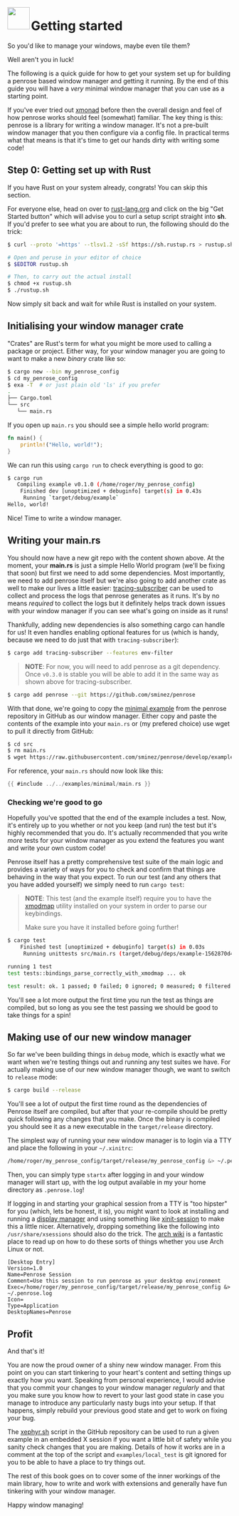 <image width="50px" src="https://raw.githubusercontent.com/sminez/penrose/develop/icon.svg" align="left"></image>
# Getting started

So you'd like to manage your windows, maybe even tile them?

Well aren't you in luck!

The following is a quick guide for how to get your system set up for building a penrose based
window manager and getting it running. By the end of this guide you will have a _very_ minimal
window manager that you can use as a starting point.

If you've ever tried out [xmonad][0] before then the overall design and feel of how penrose works
should feel (somewhat) familiar. The key thing is this: penrose is a library for writing a window
manager. It's not a pre-built window manager that you then configure via a config file. In practical
terms what that means is that it's time to get our hands dirty with writing some code!


## Step 0: Getting set up with Rust

If you have Rust on your system already, congrats! You can skip this section.

For everyone else, head on over to [rust-lang.org][1] and click on the big "Get Started button"
which will advise you to curl a setup script straight into **sh**. If you'd prefer to see what
you are about to run, the following should do the trick:

```bash
$ curl --proto '=https' --tlsv1.2 -sSf https://sh.rustup.rs > rustup.sh

# Open and peruse in your editor of choice
$ $EDITOR rustup.sh

# Then, to carry out the actual install
$ chmod +x rustup.sh
$ ./rustup.sh
```

Now simply sit back and wait for while Rust is installed on your system.


## Initialising your window manager crate

"Crates" are Rust's term for what you might be more used to calling a package or project.
Either way, for your window manager you are going to want to make a new _binary_ crate like so:

```bash
$ cargo new --bin my_penrose_config
$ cd my_penrose_config
$ exa -T  # or just plain old 'ls' if you prefer
.
├── Cargo.toml
└── src
   └── main.rs
```

If you open up `main.rs` you should see a simple hello world program:
```rust
fn main() {
    println!("Hello, world!");
}
```

We can run this using `cargo run` to check everything is good to go:
```bash
$ cargo run
   Compiling example v0.1.0 (/home/roger/my_penrose_config)
    Finished dev [unoptimized + debuginfo] target(s) in 0.43s
     Running `target/debug/example`
Hello, world!
```

Nice! Time to write a window manager.


## Writing your main.rs

You should now have a new git repo with the content shown above. At the moment,
your **main.rs** is just a simple Hello World program (we'll be fixing that soon)
but first we need to add some dependencies. Most importantly, we need to add
penrose itself but we're also going to add another crate as well to make our lives
a little easier: [tracing-subscriber][2] can be used to collect and process the logs
that penrose generates as it runs. It's by no means _required_ to collect the logs
but it definitely helps track down issues with your window manager if you can see
what's going on inside as it runs!

Thankfully, adding new dependencies is also something cargo can handle for us! It
even handles enabling optional features for us (which is handy, because we need to
do just that with `tracing-subscriber`):

```bash
$ cargo add tracing-subscriber --features env-filter
```

> **NOTE**: For now, you will need to add penrose as a git dependency. Once `v0.3.0` is stable
> you will be able to add it in the same way as shown above for tracing-subscriber.

```bash
$ cargo add penrose --git https://github.com/sminez/penrose
```

With that done, we're going to copy the [minimal example][3] from the penrose repository in
GitHub as our window manager. Either copy and paste the contents of the example into your
`main.rs` or (my prefered choice) use wget to pull it directly from GitHub:
```bash
$ cd src
$ rm main.rs
$ wget https://raw.githubusercontent.com/sminez/penrose/develop/examples/minimal/main.rs
```

For reference, your `main.rs` should now look like this:
```rust
{{ #include ../../examples/minimal/main.rs }}
```

### Checking we're good to go

Hopefully you've spotted that the end of the example includes a test. Now, it's entirely up
to you whether or not you keep (and run) the test but it's highly recommended that you do.
It's actually recommended that you write _more_ tests for your window manager as you extend
the features you want and write your own custom code!

Penrose itself has a pretty comprehensive test suite of the main logic and provides a variety
of ways for you to check and confirm that things are behaving in the way that you expect.
To run our test (and any others that you have added yourself) we simply need to run `cargo test`:

> **NOTE**: This test (and the example itself) require you to have the [xmodmap][4] utility
> installed on your system in order to parse our keybindings.
>
> Make sure you have it installed before going further!


```bash
$ cargo test
    Finished test [unoptimized + debuginfo] target(s) in 0.03s
     Running unittests src/main.rs (target/debug/deps/example-1562870d47d380ed)

running 1 test
test tests::bindings_parse_correctly_with_xmodmap ... ok

test result: ok. 1 passed; 0 failed; 0 ignored; 0 measured; 0 filtered out; finished in 0.01s
```

You'll see a lot more output the first time you run the test as things are compiled, but so long
as you see the test passing we should be good to take things for a spin!



## Making use of our new window manager

So far we've been building things in `debug` mode, which is exactly what we want when we're testing
things out and running any test suites we have. For actually making use of our new window manager
though, we want to switch to `release` mode:
```bash
$ cargo build --release
```

You'll see a lot of output the first time round as the dependencies of Penrose itself are compiled,
but after that your re-compile should be pretty quick following any changes that you make. Once the
binary is compiled you should see it as a new executable in the `target/release` directory.

The simplest way of running your new window manager is to login via a TTY and place the following
in your `~/.xinitrc`:
```bash
/home/roger/my_penrose_config/target/release/my_penrose_config &> ~/.penrose.log
```

Then, you can simply type `startx` after logging in and your window manager will start up, with the
log output available in my your home directory as `.penrose.log`!

If logging in and starting your graphical session from a TTY is "too hipster" for you (which, lets be
honest, it is), you might want to look at installing and running a [display manager][6] and using
something like [xinit-session][6] to make this a little nicer. Alternatively, dropping something like
the following into `/usr/share/xsessions` should also do the trick. The [arch wiki][7] is a fantastic
place to read up on how to do these sorts of things whether you use Arch Linux or not.

```desktop
[Desktop Entry]
Version=1.0
Name=Penrose Session
Comment=Use this session to run penrose as your desktop environment
Exec=/home/roger/my_penrose_config/target/release/my_penrose_config &> ~/.penrose.log
Icon=
Type=Application
DesktopNames=Penrose
```

## Profit

And that's it!

You are now the proud owner of a shiny new window manager. From this point on you can start tinkering
to your heart's content and setting things up exactly how you want. Speaking from personal experience,
I would advise that you commit your changes to your window manager _regularly_ and that you make sure
you know how to revert to your last good state in case you manage to introduce any particularly nasty
bugs into your setup. If that happens, simply rebuild your previous good state and get to work on
fixing your bug.

The [xephyr.sh][8] script in the GitHub repository can be used to run a given example in an embedded
X session if you want a little bit of safety while you sanity check changes that you are making.
Details of how it works are in a comment at the top of the script and `examples/local_test` is git
ignored for you to be able to have a place to try things out.

The rest of this book goes on to cover some of the inner workings of the main library, how to write
and work with extensions and generally have fun tinkering with your window manager.

Happy window managing!


  [0]: https://xmonad.org/
  [1]: https://www.rust-lang.org/
  [2]: https://crates.io/crates/tracing-subscriber
  [3]: https://github.com/sminez/penrose/blob/develop/examples/minimal/main.rs
  [4]: https://wiki.archlinux.org/title/Xmodmap
  [5]: https://wiki.archlinux.org/title/Display_manager
  [6]: https://wiki.archlinux.org/title/Display_manager#Run_~/.xinitrc_as_a_session
  [7]: https://wiki.archlinux.org/title/Display_manager#Session_configuration
  [8]: https://github.com/sminez/penrose/blob/develop/scripts/xephyr.sh
